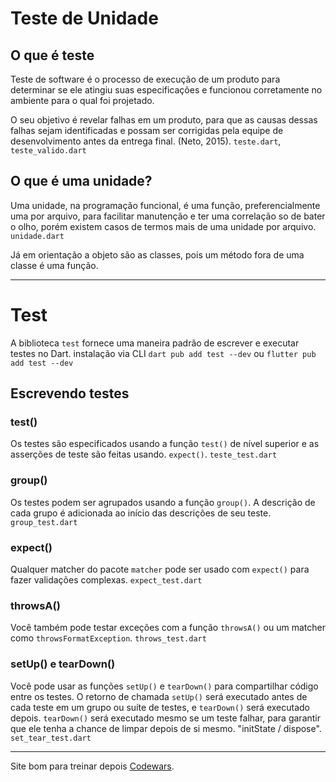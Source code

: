 # Teste de Unidade

## O que é teste
Teste de software é o processo de execução de um produto para determinar se ele atingiu suas especificações e funcionou corretamente no ambiente para o qual foi projetado. 

O seu objetivo é revelar falhas em um produto, para que as causas dessas falhas sejam identificadas e possam ser corrigidas pela equipe de desenvolvimento antes da entrega final. 
(Neto, 2015).
`teste.dart`, `teste_valido.dart`

## O que é uma unidade?
Uma unidade, na programação funcional, é uma função, preferencialmente uma por arquivo, para facilitar manutenção e ter uma correlação so de bater o olho, porém existem casos de termos mais de uma unidade por arquivo. 
`unidade.dart`

Já em orientação a objeto são as classes, pois um método fora de uma classe é uma função.

---

# Test
A biblioteca `test` fornece uma maneira padrão de escrever e executar testes no Dart.
instalação via CLI `dart pub add test --dev` ou `flutter pub add test --dev`

## Escrevendo testes 

### test()
Os testes são especificados usando a função `test()` de nível superior e as asserções de teste são feitas usando. `expect()`. 
`teste_test.dart`

### group()
Os testes podem ser agrupados usando a função `group()`. A descrição de cada grupo é adicionada ao início das descrições de seu teste. 
`group_test.dart`

### expect()
Qualquer matcher do pacote `matcher` pode ser usado com `expect()` para fazer validações complexas. `expect_test.dart`

### throwsA()
Você também pode testar exceções com a função `throwsA()` ou um matcher como `throwsFormatException`.
`throws_test.dart`

### setUp() e tearDown()
Você pode usar as funções `setUp()` e `tearDown()` para compartilhar código entre os testes. O retorno de chamada `setUp()` será executado antes de cada teste em um grupo ou suíte de testes, e `tearDown()` será executado depois. `tearDown()` será executado mesmo se um teste falhar, para garantir que ele tenha a chance de limpar depois de si mesmo. "initState / dispose".
`set_tear_test.dart`

---

Site bom para treinar depois [Codewars](https://www.codewars.com/).